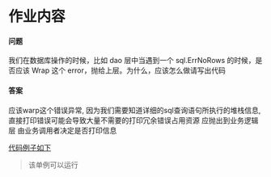 # 作业内容

#### 问题

我们在数据库操作的时候，比如 dao 层中当遇到一个 sql.ErrNoRows 的时候，是否应该 Wrap 这个 error，抛给上层。为什么，应该怎么做请写出代码

#### 答案

应该warp这个错误异常, 因为我们需要知道详细的sql查询语句所执行的堆栈信息, 直接打印错误可能会导致大量不需要的打印冗余错误占用资源 应抛出到业务逻辑层 由业务调用者决定是否打印信息

[代码例子如下](./class2.go)

> 该单例可以运行
